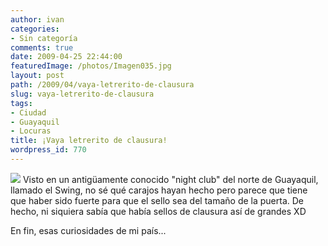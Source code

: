 ```yaml
---
author: ivan
categories:
- Sin categoría
comments: true
date: 2009-04-25 22:44:00
featuredImage: /photos/Imagen035.jpg
layout: post
path: /2009/04/vaya-letrerito-de-clausura
slug: vaya-letrerito-de-clausura
tags:
- Ciudad
- Guayaquil
- Locuras
title: ¡Vaya letrerito de clausura!
wordpress_id: 770
---
```


[![](/photos/Imagen035.jpg)](https://4.bp.blogspot.com/_T2UWuNJg3dQ/SfNMlE0ijjI/AAAAAAAABd8/maGkwchproc/s1600-h/Imagen035.jpg)
Visto en un antigüamente conocido "night club" del norte de Guayaquil, llamado el Swing, no sé qué carajos hayan hecho pero parece que tiene que haber sido fuerte para que el sello sea del tamaño de la puerta. De hecho, ni siquiera sabía que había sellos de clausura así de grandes XD

En fin, esas curiosidades de mi país...